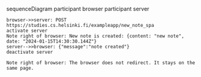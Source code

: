 sequenceDiagram
    participant browser
    participant server
    
    browser->>server: POST https://studies.cs.helsinki.fi/exampleapp/new_note_spa 
    activate server
    Note right of browser: New note is created: {content: "new note", date: "2024-01-15T14:30:30.144Z"}
    server-->>browser: {"message":"note created"}
    deactivate server
 
    Note right of browser: The browser does not redirect. It stays on the same page.